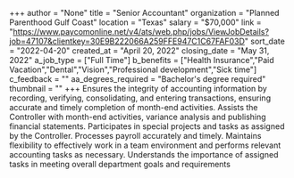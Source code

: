 +++
author = "None"
title = "Senior Accountant"
organization = "Planned Parenthood Gulf Coast"
location = "Texas"
salary = "$70,000"
link = "https://www.paycomonline.net/v4/ats/web.php/jobs/ViewJobDetails?job=47107&clientkey=30E9B222066A259FFE947C1C67FAF03D"
sort_date = "2022-04-20"
created_at = "April 20, 2022"
closing_date = "May 31, 2022"
a_job_type = ["Full Time"]
b_benefits = ["Health Insurance","Paid Vacation","Dental","Vision","Professional development","Sick time"]
c_feedback = ""
aa_degrees_required = "Bachelor's degree required"
thumbnail = ""
+++
Ensures the integrity of accounting information by recording, verifying, consolidating, and entering transactions, ensuring accurate and timely completion of month-end activities. Assists the Controller with month-end activities, variance analysis and publishing financial statements. Participates in special projects and tasks as assigned by the Controller. Processes payroll accurately and timely. Maintains flexibility to effectively work in a team environment and performs relevant accounting tasks as necessary. Understands the importance of assigned tasks in meeting overall department goals and requirements